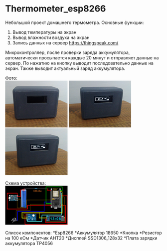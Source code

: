# Thermometer_esp8266

Небольшой проект домашнего термометра.
Основные функции:
1) Вывод температуры на экран
2) Вывод влажности воздуха на экран
3) Запись данных на сервер https://thingspeak.com/

Микроконтроллер, после проверки заряда аккумулятора, автоматически просыпается каждые 20 минут и отправляет данные на сервер.
По нажатию на кнопку выводит последовательно данные на экран. Также выводит актуальный заряд аккумулятора.

Фото:
</br>
<img src="Files/IMG_20230319_174846_1.jpg" alt="drawing" width="200"/>
<img src="Files/IMG_20230319_174854_1.jpg" alt="drawing" width="200"/>
<img src="Files/IMG_20230319_174858.jpg" alt="drawing" width="200"/>

Схема устройства:
</br>
<img src="Files/Scheme.png" alt="drawing" width="200"/>

Список компонентов:
*Esp8266
*Аккумулятор 18650
*Кнопка
*Резистор на 100 кОм
*Датчик AHT20
*Дисплей SSD1306_128x32
*Плата зарядки аккумулятора TP4056 
